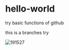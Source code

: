 # hello-world
try basic functions of github

this is a branches try

![191527](https://user-images.githubusercontent.com/17542372/183018068-638eb4e4-c39d-4e67-b0e8-73ee133e6e49.jpg)
